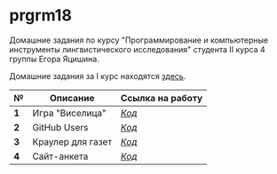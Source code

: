 # prgrm18
Домашние задания по курсу "Программирование и компьютерные инструменты лингвистического исследования" студента II курса 4 группы Егора Яцишина.

Домашние задания за I курс находятся [здесь](https://github.com/toskn/programming).

<table>
<thead>
<tr>
<th>№</th>
<th>Описание</th>
<th>Ссылка на работу</th>
</tr>
</thead>
<tbody>
<tr>
<td><strong>1</strong></td>
<td>Игра "Виселица"</td>
<td><a href="https://github.com/toskn/prgrm18/blob/master/HW/TASK1/task1.py"><em>Код</em></a></td>
</tr>
<tr>
<td><strong>2</strong></td>
<td>GitHub Users</td>
<td><a href="https://github.com/toskn/prgrm18/blob/master/HW/TASK2/task2_Egor_Yatsishin.py"><em>Код</em></a></td>
</tr>
<tr>
<td><strong>3</strong></td>
<td>Краулер для газет</td>
<td><a href="https://github.com/toskn/prgrm18/blob/master/HW/TASK3/task3_Egor_Yatsishin.py"><em>Код</em></a></td>
</tr>
<tr>
<td><strong>4</strong></td>
<td>Сайт-анкета</td>
<td><a href="https://github.com/toskn/prgrm18/blob/master/HW/TASK4/task4_Egor_Yatsishin.py"><em>Код</em></a></td>
</tr>
</tbody>
</table>
